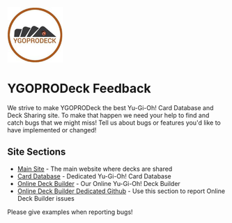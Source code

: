 [<img src="img/logo.jpg" width="128" height="128" alt="YGOPRODeck" />](http://ygoprodeck.com/)

# YGOPRODeck Feedback

We strive to make YGOPRODeck the best Yu-Gi-Oh! Card Database and Deck Sharing site. To make that happen we need your help to find and catch bugs that we might miss! Tell us about bugs or features you'd like to have implemented or changed!


## Site Sections

* [Main Site](https://ygoprodeck.com) - The main website where decks are shared
* [Card Database](https://db.ygoprodeck.com) - Dedicated Yu-Gi-Oh! Card Database
* [Online Deck Builder](https://ygoprodeck.com/card-database/deck-prices/) - Our Online Yu-Gi-Oh! Deck Builder
* [Online Deck Builder Dedicated Github](https://github.com/FelixRilling/yugioh-deck-tool/issues) - Use this section to report  Online Deck Builder issues

Please give examples when reporting bugs! 
